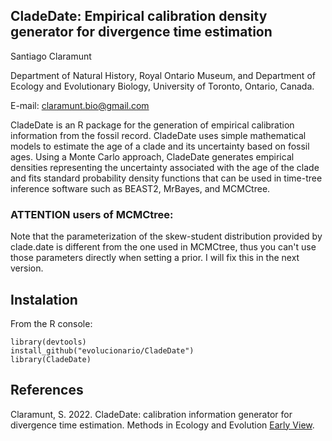 ## CladeDate: Empirical calibration density generator for divergence time estimation

Santiago Claramunt

Department of Natural History, Royal Ontario Museum, and
Department of Ecology and Evolutionary Biology, University of Toronto, Ontario, Canada.

E-mail: claramunt.bio@gmail.com

CladeDate is an R package for the generation of empirical calibration information from the fossil record. CladeDate uses simple mathematical models to estimate the age of a clade and its uncertainty based on fossil ages. Using a Monte Carlo approach, CladeDate generates empirical densities representing the uncertainty associated with the age of the clade and fits standard probability density functions that can be used in time-tree inference software such as BEAST2, MrBayes, and MCMCtree.

### ATTENTION users of MCMCtree:
Note that the parameterization of the skew-student distribution provided by clade.date is different from the one used in MCMCtree, thus you can't use those parameters directly when setting a prior. I will fix this in the next version. 

## Instalation

From the R console:

````
library(devtools)
install_github("evolucionario/CladeDate")
library(CladeDate)
````

## References

Claramunt, S. 2022. CladeDate: calibration information generator for divergence time estimation. Methods in Ecology and Evolution  [Early View](https://doi.org/10.1111/2041-210X.13977).
